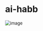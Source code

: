 # ai-habb
![image](https://user-images.githubusercontent.com/38593867/121133589-33a4dc00-c83b-11eb-93ef-685704321eb8.png)
